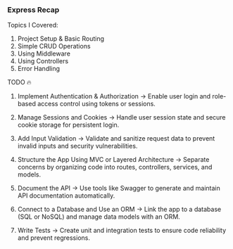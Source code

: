 ### Express Recap

Topics I Covered:

1. Project Setup & Basic Routing  
2. Simple CRUD Operations  
3. Using Middleware  
4. Using Controllers  
5. Error Handling


TODO 🔥
1. Implement Authentication & Authorization
→ Enable user login and role-based access control using tokens or sessions.

2. Manage Sessions and Cookies
→ Handle user session state and secure cookie storage for persistent login.

3. Add Input Validation
→ Validate and sanitize request data to prevent invalid inputs and security vulnerabilities.

4. Structure the App Using MVC or Layered Architecture
→ Separate concerns by organizing code into routes, controllers, services, and models.

5. Document the API
→ Use tools like Swagger to generate and maintain API documentation automatically.

6. Connect to a Database and Use an ORM
→ Link the app to a database (SQL or NoSQL) and manage data models with an ORM.

7. Write Tests
→ Create unit and integration tests to ensure code reliability and prevent regressions.
